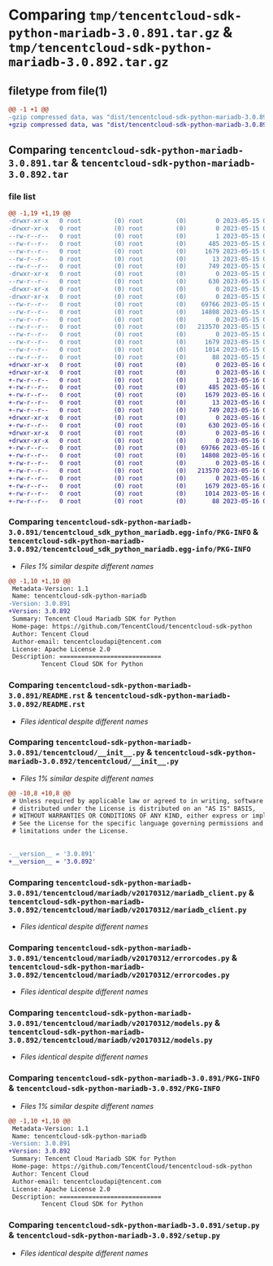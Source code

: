 # Comparing `tmp/tencentcloud-sdk-python-mariadb-3.0.891.tar.gz` & `tmp/tencentcloud-sdk-python-mariadb-3.0.892.tar.gz`

## filetype from file(1)

```diff
@@ -1 +1 @@
-gzip compressed data, was "dist/tencentcloud-sdk-python-mariadb-3.0.891.tar", last modified: Mon May 15 03:49:49 2023, max compression
+gzip compressed data, was "dist/tencentcloud-sdk-python-mariadb-3.0.892.tar", last modified: Tue May 16 00:40:29 2023, max compression
```

## Comparing `tencentcloud-sdk-python-mariadb-3.0.891.tar` & `tencentcloud-sdk-python-mariadb-3.0.892.tar`

### file list

```diff
@@ -1,19 +1,19 @@
-drwxr-xr-x   0 root         (0) root         (0)        0 2023-05-15 03:49:49.000000 tencentcloud-sdk-python-mariadb-3.0.891/
-drwxr-xr-x   0 root         (0) root         (0)        0 2023-05-15 03:49:49.000000 tencentcloud-sdk-python-mariadb-3.0.891/tencentcloud_sdk_python_mariadb.egg-info/
--rw-r--r--   0 root         (0) root         (0)        1 2023-05-15 03:49:49.000000 tencentcloud-sdk-python-mariadb-3.0.891/tencentcloud_sdk_python_mariadb.egg-info/dependency_links.txt
--rw-r--r--   0 root         (0) root         (0)      485 2023-05-15 03:49:49.000000 tencentcloud-sdk-python-mariadb-3.0.891/tencentcloud_sdk_python_mariadb.egg-info/SOURCES.txt
--rw-r--r--   0 root         (0) root         (0)     1679 2023-05-15 03:49:49.000000 tencentcloud-sdk-python-mariadb-3.0.891/tencentcloud_sdk_python_mariadb.egg-info/PKG-INFO
--rw-r--r--   0 root         (0) root         (0)       13 2023-05-15 03:49:49.000000 tencentcloud-sdk-python-mariadb-3.0.891/tencentcloud_sdk_python_mariadb.egg-info/top_level.txt
--rw-r--r--   0 root         (0) root         (0)      749 2023-05-15 03:49:48.000000 tencentcloud-sdk-python-mariadb-3.0.891/README.rst
-drwxr-xr-x   0 root         (0) root         (0)        0 2023-05-15 03:49:49.000000 tencentcloud-sdk-python-mariadb-3.0.891/tencentcloud/
--rw-r--r--   0 root         (0) root         (0)      630 2023-05-15 03:49:48.000000 tencentcloud-sdk-python-mariadb-3.0.891/tencentcloud/__init__.py
-drwxr-xr-x   0 root         (0) root         (0)        0 2023-05-15 03:49:49.000000 tencentcloud-sdk-python-mariadb-3.0.891/tencentcloud/mariadb/
-drwxr-xr-x   0 root         (0) root         (0)        0 2023-05-15 03:49:49.000000 tencentcloud-sdk-python-mariadb-3.0.891/tencentcloud/mariadb/v20170312/
--rw-r--r--   0 root         (0) root         (0)    69766 2023-05-15 03:49:48.000000 tencentcloud-sdk-python-mariadb-3.0.891/tencentcloud/mariadb/v20170312/mariadb_client.py
--rw-r--r--   0 root         (0) root         (0)    14808 2023-05-15 03:49:48.000000 tencentcloud-sdk-python-mariadb-3.0.891/tencentcloud/mariadb/v20170312/errorcodes.py
--rw-r--r--   0 root         (0) root         (0)        0 2023-05-15 03:49:48.000000 tencentcloud-sdk-python-mariadb-3.0.891/tencentcloud/mariadb/v20170312/__init__.py
--rw-r--r--   0 root         (0) root         (0)   213570 2023-05-15 03:49:48.000000 tencentcloud-sdk-python-mariadb-3.0.891/tencentcloud/mariadb/v20170312/models.py
--rw-r--r--   0 root         (0) root         (0)        0 2023-05-15 03:49:48.000000 tencentcloud-sdk-python-mariadb-3.0.891/tencentcloud/mariadb/__init__.py
--rw-r--r--   0 root         (0) root         (0)     1679 2023-05-15 03:49:49.000000 tencentcloud-sdk-python-mariadb-3.0.891/PKG-INFO
--rw-r--r--   0 root         (0) root         (0)     1014 2023-05-15 03:49:48.000000 tencentcloud-sdk-python-mariadb-3.0.891/setup.py
--rw-r--r--   0 root         (0) root         (0)       88 2023-05-15 03:49:49.000000 tencentcloud-sdk-python-mariadb-3.0.891/setup.cfg
+drwxr-xr-x   0 root         (0) root         (0)        0 2023-05-16 00:40:29.000000 tencentcloud-sdk-python-mariadb-3.0.892/
+drwxr-xr-x   0 root         (0) root         (0)        0 2023-05-16 00:40:29.000000 tencentcloud-sdk-python-mariadb-3.0.892/tencentcloud_sdk_python_mariadb.egg-info/
+-rw-r--r--   0 root         (0) root         (0)        1 2023-05-16 00:40:29.000000 tencentcloud-sdk-python-mariadb-3.0.892/tencentcloud_sdk_python_mariadb.egg-info/dependency_links.txt
+-rw-r--r--   0 root         (0) root         (0)      485 2023-05-16 00:40:29.000000 tencentcloud-sdk-python-mariadb-3.0.892/tencentcloud_sdk_python_mariadb.egg-info/SOURCES.txt
+-rw-r--r--   0 root         (0) root         (0)     1679 2023-05-16 00:40:29.000000 tencentcloud-sdk-python-mariadb-3.0.892/tencentcloud_sdk_python_mariadb.egg-info/PKG-INFO
+-rw-r--r--   0 root         (0) root         (0)       13 2023-05-16 00:40:29.000000 tencentcloud-sdk-python-mariadb-3.0.892/tencentcloud_sdk_python_mariadb.egg-info/top_level.txt
+-rw-r--r--   0 root         (0) root         (0)      749 2023-05-16 00:40:28.000000 tencentcloud-sdk-python-mariadb-3.0.892/README.rst
+drwxr-xr-x   0 root         (0) root         (0)        0 2023-05-16 00:40:29.000000 tencentcloud-sdk-python-mariadb-3.0.892/tencentcloud/
+-rw-r--r--   0 root         (0) root         (0)      630 2023-05-16 00:40:28.000000 tencentcloud-sdk-python-mariadb-3.0.892/tencentcloud/__init__.py
+drwxr-xr-x   0 root         (0) root         (0)        0 2023-05-16 00:40:29.000000 tencentcloud-sdk-python-mariadb-3.0.892/tencentcloud/mariadb/
+drwxr-xr-x   0 root         (0) root         (0)        0 2023-05-16 00:40:29.000000 tencentcloud-sdk-python-mariadb-3.0.892/tencentcloud/mariadb/v20170312/
+-rw-r--r--   0 root         (0) root         (0)    69766 2023-05-16 00:40:28.000000 tencentcloud-sdk-python-mariadb-3.0.892/tencentcloud/mariadb/v20170312/mariadb_client.py
+-rw-r--r--   0 root         (0) root         (0)    14808 2023-05-16 00:40:28.000000 tencentcloud-sdk-python-mariadb-3.0.892/tencentcloud/mariadb/v20170312/errorcodes.py
+-rw-r--r--   0 root         (0) root         (0)        0 2023-05-16 00:40:28.000000 tencentcloud-sdk-python-mariadb-3.0.892/tencentcloud/mariadb/v20170312/__init__.py
+-rw-r--r--   0 root         (0) root         (0)   213570 2023-05-16 00:40:28.000000 tencentcloud-sdk-python-mariadb-3.0.892/tencentcloud/mariadb/v20170312/models.py
+-rw-r--r--   0 root         (0) root         (0)        0 2023-05-16 00:40:28.000000 tencentcloud-sdk-python-mariadb-3.0.892/tencentcloud/mariadb/__init__.py
+-rw-r--r--   0 root         (0) root         (0)     1679 2023-05-16 00:40:29.000000 tencentcloud-sdk-python-mariadb-3.0.892/PKG-INFO
+-rw-r--r--   0 root         (0) root         (0)     1014 2023-05-16 00:40:28.000000 tencentcloud-sdk-python-mariadb-3.0.892/setup.py
+-rw-r--r--   0 root         (0) root         (0)       88 2023-05-16 00:40:29.000000 tencentcloud-sdk-python-mariadb-3.0.892/setup.cfg
```

### Comparing `tencentcloud-sdk-python-mariadb-3.0.891/tencentcloud_sdk_python_mariadb.egg-info/PKG-INFO` & `tencentcloud-sdk-python-mariadb-3.0.892/tencentcloud_sdk_python_mariadb.egg-info/PKG-INFO`

 * *Files 1% similar despite different names*

```diff
@@ -1,10 +1,10 @@
 Metadata-Version: 1.1
 Name: tencentcloud-sdk-python-mariadb
-Version: 3.0.891
+Version: 3.0.892
 Summary: Tencent Cloud Mariadb SDK for Python
 Home-page: https://github.com/TencentCloud/tencentcloud-sdk-python
 Author: Tencent Cloud
 Author-email: tencentcloudapi@tencent.com
 License: Apache License 2.0
 Description: ============================
         Tencent Cloud SDK for Python
```

### Comparing `tencentcloud-sdk-python-mariadb-3.0.891/README.rst` & `tencentcloud-sdk-python-mariadb-3.0.892/README.rst`

 * *Files identical despite different names*

### Comparing `tencentcloud-sdk-python-mariadb-3.0.891/tencentcloud/__init__.py` & `tencentcloud-sdk-python-mariadb-3.0.892/tencentcloud/__init__.py`

 * *Files 1% similar despite different names*

```diff
@@ -10,8 +10,8 @@
 # Unless required by applicable law or agreed to in writing, software
 # distributed under the License is distributed on an "AS IS" BASIS,
 # WITHOUT WARRANTIES OR CONDITIONS OF ANY KIND, either express or implied.
 # See the License for the specific language governing permissions and
 # limitations under the License.
 
 
-__version__ = '3.0.891'
+__version__ = '3.0.892'
```

### Comparing `tencentcloud-sdk-python-mariadb-3.0.891/tencentcloud/mariadb/v20170312/mariadb_client.py` & `tencentcloud-sdk-python-mariadb-3.0.892/tencentcloud/mariadb/v20170312/mariadb_client.py`

 * *Files identical despite different names*

### Comparing `tencentcloud-sdk-python-mariadb-3.0.891/tencentcloud/mariadb/v20170312/errorcodes.py` & `tencentcloud-sdk-python-mariadb-3.0.892/tencentcloud/mariadb/v20170312/errorcodes.py`

 * *Files identical despite different names*

### Comparing `tencentcloud-sdk-python-mariadb-3.0.891/tencentcloud/mariadb/v20170312/models.py` & `tencentcloud-sdk-python-mariadb-3.0.892/tencentcloud/mariadb/v20170312/models.py`

 * *Files identical despite different names*

### Comparing `tencentcloud-sdk-python-mariadb-3.0.891/PKG-INFO` & `tencentcloud-sdk-python-mariadb-3.0.892/PKG-INFO`

 * *Files 1% similar despite different names*

```diff
@@ -1,10 +1,10 @@
 Metadata-Version: 1.1
 Name: tencentcloud-sdk-python-mariadb
-Version: 3.0.891
+Version: 3.0.892
 Summary: Tencent Cloud Mariadb SDK for Python
 Home-page: https://github.com/TencentCloud/tencentcloud-sdk-python
 Author: Tencent Cloud
 Author-email: tencentcloudapi@tencent.com
 License: Apache License 2.0
 Description: ============================
         Tencent Cloud SDK for Python
```

### Comparing `tencentcloud-sdk-python-mariadb-3.0.891/setup.py` & `tencentcloud-sdk-python-mariadb-3.0.892/setup.py`

 * *Files identical despite different names*

